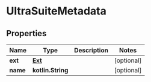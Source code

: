 
# UltraSuiteMetadata

## Properties
Name | Type | Description | Notes
------------ | ------------- | ------------- | -------------
**ext** | [**Ext**](Ext) |  |  [optional]
**name** | **kotlin.String** |  |  [optional]



